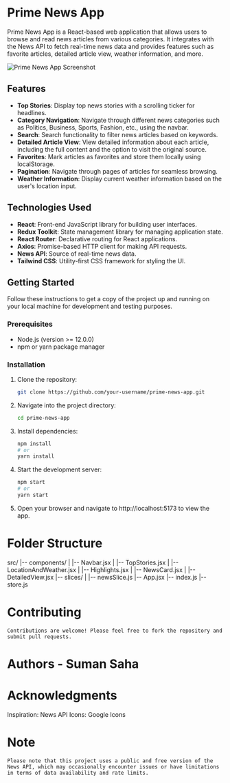 # Prime News App

Prime News App is a React-based web application that allows users to browse and read news articles from various categories. It integrates with the News API to fetch real-time news data and provides features such as favorite articles, detailed article view, weather information, and more.

![Prime News App Screenshot](./demo/screenshot.png)

## Features

- **Top Stories**: Display top news stories with a scrolling ticker for headlines.
- **Category Navigation**: Navigate through different news categories such as Politics, Business, Sports, Fashion, etc., using the navbar.
- **Search**: Search functionality to filter news articles based on keywords.
- **Detailed Article View**: View detailed information about each article, including the full content and the option to visit the original source.
- **Favorites**: Mark articles as favorites and store them locally using localStorage.
- **Pagination**: Navigate through pages of articles for seamless browsing.
- **Weather Information**: Display current weather information based on the user's location input.

## Technologies Used

- **React**: Front-end JavaScript library for building user interfaces.
- **Redux Toolkit**: State management library for managing application state.
- **React Router**: Declarative routing for React applications.
- **Axios**: Promise-based HTTP client for making API requests.
- **News API**: Source of real-time news data.
- **Tailwind CSS**: Utility-first CSS framework for styling the UI.

## Getting Started

Follow these instructions to get a copy of the project up and running on your local machine for development and testing purposes.

### Prerequisites

- Node.js (version >= 12.0.0)
- npm or yarn package manager

### Installation

1. Clone the repository:

   ```bash
   git clone https://github.com/your-username/prime-news-app.git

2. Navigate into the project directory:
    ```bash
    cd prime-news-app

3. Install dependencies:
    ```bash
    npm install
    # or
    yarn install

4. Start the development server:
    ```bash
    npm start
    # or
    yarn start

5. Open your browser and navigate to http://localhost:5173 to view the app.

# Folder Structure
src/
|-- components/
|   |-- Navbar.jsx
|   |-- TopStories.jsx
|   |-- LocationAndWeather.jsx
|   |-- Highlights.jsx
|   |-- NewsCard.jsx
|   |-- DetailedView.jsx
|-- slices/
|   |-- newsSlice.js
|-- App.jsx
|-- index.js
|-- store.js

# Contributing
    Contributions are welcome! Please feel free to fork the repository and submit pull requests.

# Authors - Suman Saha

# Acknowledgments
Inspiration: News API
Icons: Google Icons

# Note
    Please note that this project uses a public and free version of the News API, which may occasionally encounter issues or have limitations in terms of data availability and rate limits.



